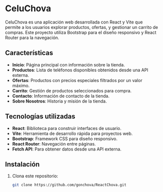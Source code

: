 # CeluChova

CeluChova es una aplicación web desarrollada con React y Vite que permite a los usuarios explorar productos, ofertas, y gestionar un carrito de compras. Este proyecto utiliza Bootstrap para el diseño responsivo y React Router para la navegación.

## Características

- **Inicio**: Página principal con información sobre la tienda.
- **Productos**: Lista de teléfonos disponibles obtenidos desde una API externa.
- **Ofertas**: Productos con precios especiales filtrados por un valor máximo.
- **Carrito**: Gestión de productos seleccionados para compra.
- **Contacto**: Información de contacto de la tienda.
- **Sobre Nosotros**: Historia y misión de la tienda.

## Tecnologías utilizadas

- **React**: Biblioteca para construir interfaces de usuario.
- **Vite**: Herramienta de desarrollo rápida para proyectos web.
- **Bootstrap**: Framework CSS para diseño responsivo.
- **React Router**: Navegación entre páginas.
- **Fetch API**: Para obtener datos desde una API externa.

## Instalación

1. Clona este repositorio:
   ```bash
   git clone https://github.com/gonchova/ReactChova.git